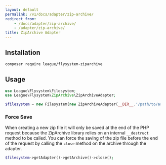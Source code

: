 ```yaml
---
layout: default
permalink: /v1/docs/adapter/zip-archive/
redirect_from:
    - /docs/adapter/zip-archive/
    - /adapter/zip-archive/
title: ZipArchive Adapter
---
```


## Installation

```bash
composer require league/flysystem-ziparchive
```

## Usage

```php
use League\Flysystem\Filesystem;
use League\Flysystem\ZipArchive\ZipArchiveAdapter;

$filesystem = new Filesystem(new ZipArchiveAdapter(__DIR__.'/path/to/archive.zip'));
```

### Force Save

When creating a new zip file it will only be saved at the end of the PHP request because the ZipArchive library relies on an internal `__destruct` method to be called. You can force the saving of the zip file before the end of the request by calling the `close` method on the archive through the adapter.

```php
$filesystem->getAdapter()->getArchive()->close();
```
